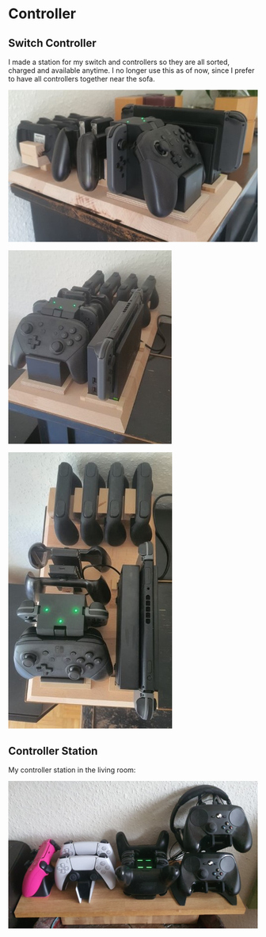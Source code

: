 # Controller

## Switch Controller

I made a station for my switch and controllers so they are all sorted, charged and available anytime. I no longer use this as of now, since I prefer to have all controllers together near the sofa.

![switch_controller](_switch_controller-holder1.jpg)

![switch_controller](_switch_controller-holder2.jpg)

![switch_controller](_switch_controller-holder3.jpg)

## Controller Station

My controller station in the living room:

![controller-station](_controller-station.jpg)
